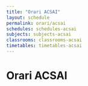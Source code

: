 ```yaml
---
title: "Orari ACSAI"
layout: schedule
permalink: orari/acsai
schedules: schedules-acsai
subjects: subjects-acsai
classrooms: classrooms-acsai
timetables: timetables-acsai
---
```


# Orari ACSAI

